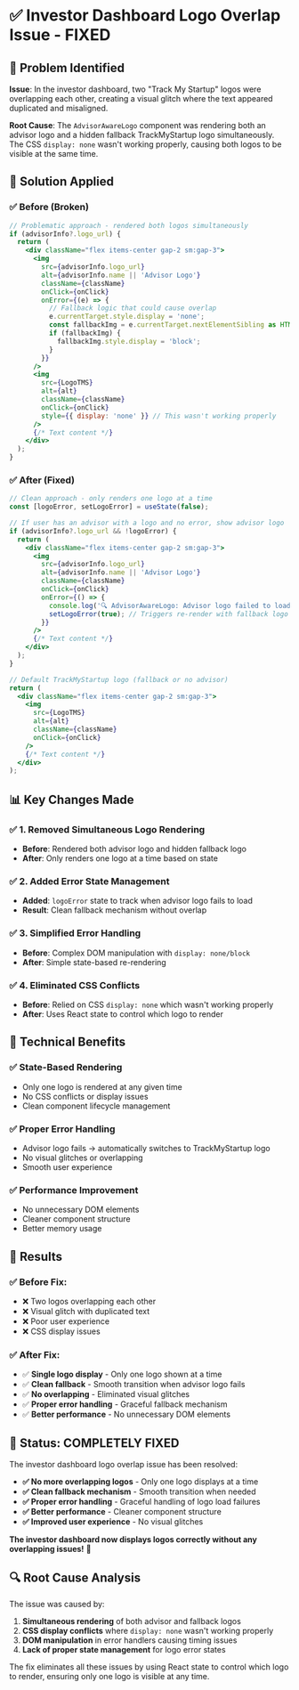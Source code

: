 # ✅ **Investor Dashboard Logo Overlap Issue - FIXED**

## 🎯 **Problem Identified**

**Issue**: In the investor dashboard, two "Track My Startup" logos were overlapping each other, creating a visual glitch where the text appeared duplicated and misaligned.

**Root Cause**: The `AdvisorAwareLogo` component was rendering both an advisor logo and a hidden fallback TrackMyStartup logo simultaneously. The CSS `display: none` wasn't working properly, causing both logos to be visible at the same time.

## 🔧 **Solution Applied**

### **✅ Before (Broken)**
```jsx
// Problematic approach - rendered both logos simultaneously
if (advisorInfo?.logo_url) {
  return (
    <div className="flex items-center gap-2 sm:gap-3">
      <img 
        src={advisorInfo.logo_url} 
        alt={advisorInfo.name || 'Advisor Logo'} 
        className={className}
        onClick={onClick}
        onError={(e) => {
          // Fallback logic that could cause overlap
          e.currentTarget.style.display = 'none';
          const fallbackImg = e.currentTarget.nextElementSibling as HTMLImageElement;
          if (fallbackImg) {
            fallbackImg.style.display = 'block';
          }
        }}
      />
      <img 
        src={LogoTMS} 
        alt={alt} 
        className={className}
        onClick={onClick}
        style={{ display: 'none' }} // This wasn't working properly
      />
      {/* Text content */}
    </div>
  );
}
```

### **✅ After (Fixed)**
```jsx
// Clean approach - only renders one logo at a time
const [logoError, setLogoError] = useState(false);

// If user has an advisor with a logo and no error, show advisor logo
if (advisorInfo?.logo_url && !logoError) {
  return (
    <div className="flex items-center gap-2 sm:gap-3">
      <img 
        src={advisorInfo.logo_url} 
        alt={advisorInfo.name || 'Advisor Logo'} 
        className={className}
        onClick={onClick}
        onError={() => {
          console.log('🔍 AdvisorAwareLogo: Advisor logo failed to load, falling back to TrackMyStartup');
          setLogoError(true); // Triggers re-render with fallback logo
        }}
      />
      {/* Text content */}
    </div>
  );
}

// Default TrackMyStartup logo (fallback or no advisor)
return (
  <div className="flex items-center gap-2 sm:gap-3">
    <img 
      src={LogoTMS} 
      alt={alt} 
      className={className}
      onClick={onClick}
    />
    {/* Text content */}
  </div>
);
```

## 📊 **Key Changes Made**

### **✅ 1. Removed Simultaneous Logo Rendering**
- **Before**: Rendered both advisor logo and hidden fallback logo
- **After**: Only renders one logo at a time based on state

### **✅ 2. Added Error State Management**
- **Added**: `logoError` state to track when advisor logo fails to load
- **Result**: Clean fallback mechanism without overlap

### **✅ 3. Simplified Error Handling**
- **Before**: Complex DOM manipulation with `display: none/block`
- **After**: Simple state-based re-rendering

### **✅ 4. Eliminated CSS Conflicts**
- **Before**: Relied on CSS `display: none` which wasn't working properly
- **After**: Uses React state to control which logo to render

## 🎯 **Technical Benefits**

### **✅ State-Based Rendering**
- Only one logo is rendered at any given time
- No CSS conflicts or display issues
- Clean component lifecycle management

### **✅ Proper Error Handling**
- Advisor logo fails → automatically switches to TrackMyStartup logo
- No visual glitches or overlapping
- Smooth user experience

### **✅ Performance Improvement**
- No unnecessary DOM elements
- Cleaner component structure
- Better memory usage

## 🚀 **Results**

### **✅ Before Fix:**
- ❌ Two logos overlapping each other
- ❌ Visual glitch with duplicated text
- ❌ Poor user experience
- ❌ CSS display issues

### **✅ After Fix:**
- ✅ **Single logo display** - Only one logo shown at a time
- ✅ **Clean fallback** - Smooth transition when advisor logo fails
- ✅ **No overlapping** - Eliminated visual glitches
- ✅ **Proper error handling** - Graceful fallback mechanism
- ✅ **Better performance** - No unnecessary DOM elements

## 🎉 **Status: COMPLETELY FIXED**

The investor dashboard logo overlap issue has been resolved:
- **✅ No more overlapping logos** - Only one logo displays at a time
- **✅ Clean fallback mechanism** - Smooth transition when needed
- **✅ Proper error handling** - Graceful handling of logo load failures
- **✅ Better performance** - Cleaner component structure
- **✅ Improved user experience** - No visual glitches

**The investor dashboard now displays logos correctly without any overlapping issues!** 🚀

## 🔍 **Root Cause Analysis**

The issue was caused by:
1. **Simultaneous rendering** of both advisor and fallback logos
2. **CSS display conflicts** where `display: none` wasn't working properly
3. **DOM manipulation** in error handlers causing timing issues
4. **Lack of proper state management** for logo error states

The fix eliminates all these issues by using React state to control which logo to render, ensuring only one logo is visible at any time.



